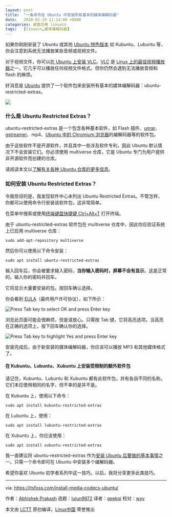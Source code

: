 ```yaml
---
layout: post
title:	"一条命令在 Ubuntu 中安装所有基本的媒体编解码器"
date:	2020-02-19 11:14:00 +0800 
categories:	桌面应用 linuxcn 
tags:	[linuxcn,媒体编解码器]
---
```



如果你刚刚安装了 Ubuntu 或其他 [Ubuntu 特色版本](https://itsfoss.com/which-ubuntu-install/) 如 Kubuntu、Lubuntu 等，你会注意到系统无法播放某些音频或视频文件。


对于视频文件，你可以[在 Ubuntu 上安装 VLC](https://itsfoss.com/install-latest-vlc/)。[VLC](https://www.videolan.org/index.html) 是 [Linux 上的最佳视频播放器](https://itsfoss.com/video-players-linux/)之一，它几乎可以播放任何视频文件格式。但你仍然会遇到无法播放音频和 flash 的麻烦。


好消息是 [Ubuntu](https://ubuntu.com/) 提供了一个软件包来安装所有基本的媒体编解码器：ubuntu-restricted-extras。


![](/Asserts/Images//attachment/album/202002/19/111456h4optu6psocmuoo2.png)


### 什么是 Ubuntu Restricted Extras？


ubuntu-restricted-extras 是一个包含各种基本软件，如 Flash 插件、[unrar](https://itsfoss.com/use-rar-ubuntu-linux/)、[gstreamer](https://gstreamer.freedesktop.org/)、mp4、[Ubuntu 中的 Chromium 浏览器](https://itsfoss.com/install-chromium-ubuntu/)的编解码器等的软件包。


由于这些软件不是开源软件，并且其中一些涉及软件专利，因此 Ubuntu 默认情况下不会安装它们。你必须使用 multiverse 仓库，它是 Ubuntu 专门为用户提供非开源软件而创建的仓库。


请阅读本文以[了解有关各种 Ubuntu 仓库的更多信息](https://itsfoss.com/ubuntu-repositories/)。


### 如何安装 Ubuntu Restricted Extras？


令我惊讶的是，我发现软件中心未列出 Ubuntu Restricted Extras。不管怎样，你都可以使用命令行安装该软件包，这非常简单。


在菜单中搜索或使用[终端键盘快捷键 Ctrl+Alt+T](https://itsfoss.com/ubuntu-shortcuts/) 打开终端。


由于 ubuntu-restrcited-extras 软件包在 multiverse 仓库中，因此你应验证系统上已启用 multiverse 仓库：



```
sudo add-apt-repository multiverse
```

然后你可以使用以下命令安装：



```
sudo apt install ubuntu-restricted-extras
```

输入回车后，你会被要求输入密码，**当你输入密码时，屏幕不会有显示**。这是正常的。输入你的密码并回车。


它将显示大量要安装的包。按回车确认选择。


你会看到 [EULA](https://en.wikipedia.org/wiki/End-user_license_agreement)（最终用户许可协议），如下所示：


![Press Tab key to select OK and press Enter key](/Asserts/Images//attachment/album/202002/19/111459lzmfc7kzmtyimkgt.jpg)


浏览此页面可能会很麻烦，但是请放心。只需按 Tab 键，它将高亮选项。当高亮在正确的选项上，按下回车确认你的选择。


![Press Tab key to highlight Yes and press Enter key](/Asserts/Images//attachment/album/202002/19/111517pnw5wp1cil399l9p.jpg)


安装完成后，由于新安装的媒体编解码器，你应该可以播放 MP3 和其他媒体格式了。


#### 在 Kubuntu、Lubuntu、Xubuntu 上安装受限制的额外软件包


请记住，Kubuntu、Lubuntu 和 Xubuntu 都有此软件包，并有各自不同的名称。它们本应使用相同的名字，但不幸的是并不是。


在 Kubuntu 上，使用以下命令：



```
sudo apt install kubuntu-restricted-extras
```

在 Lubuntu 上，使用：



```
sudo apt install lubuntu-restricted-extras
```

在 Xubuntu 上，你应该使用：



```
sudo apt install xubuntu-restricted-extras
```

我一直建议将 ubuntu-restricted-extras 作为[安装 Ubuntu 后要做的基本事情](https://itsfoss.com/things-to-do-after-installing-ubuntu-18-04/)之一。只需一个命令即可在 Ubuntu 中安装多个编解码器。


希望你喜欢 Ubuntu 初学者系列中这一技巧。以后，我将分享更多此类技巧。




---


via: <https://itsfoss.com/install-media-codecs-ubuntu/>


作者：[Abhishek Prakash](https://itsfoss.com/author/abhishek/) 选题：[lujun9972](https://github.com/lujun9972) 译者：[geekpi](https://github.com/geekpi) 校对：[wxy](https://github.com/wxy)


本文由 [LCTT](https://github.com/LCTT/TranslateProject) 原创编译，[Linux中国](https://linux.cn/) 荣誉推出
